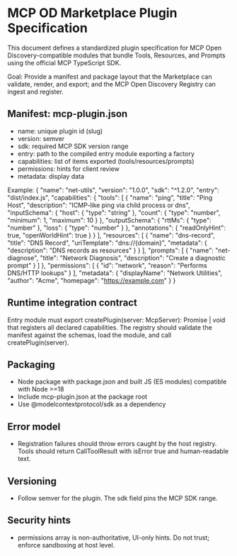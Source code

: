 # MCP OD Marketplace Plugin Specification

This document defines a standardized plugin specification for MCP Open Discovery-compatible modules that bundle Tools, Resources, and Prompts using the official MCP TypeScript SDK.

Goal: Provide a manifest and package layout that the Marketplace can validate, render, and export; and the MCP Open Discovery Registry can ingest and register.

## Manifest: mcp-plugin.json

- name: unique plugin id (slug)
- version: semver
- sdk: required MCP SDK version range
- entry: path to the compiled entry module exporting a factory
- capabilities: list of items exported (tools/resources/prompts)
- permissions: hints for client review
- metadata: display data

Example:
{
"name": "net-utils",
"version": "1.0.0",
"sdk": "^1.2.0",
"entry": "dist/index.js",
"capabilities": {
"tools": [
{
"name": "ping",
"title": "Ping Host",
"description": "ICMP-like ping via child process or dns",
"inputSchema": {
"host": { "type": "string" },
"count": { "type": "number", "minimum": 1, "maximum": 10 }
},
"outputSchema": {
"rttMs": { "type": "number" },
"loss": { "type": "number" }
},
"annotations": { "readOnlyHint": true, "openWorldHint": true }
}
],
"resources": [
{
"name": "dns-record",
"title": "DNS Record",
"uriTemplate": "dns://{domain}",
"metadata": { "description": "DNS records as resources" }
}
],
"prompts": [
{
"name": "net-diagnose",
"title": "Network Diagnosis",
"description": "Create a diagnostic prompt"
}
]
},
"permissions": [
{ "id": "network", "reason": "Performs DNS/HTTP lookups" }
],
"metadata": {
"displayName": "Network Utilities",
"author": "Acme",
"homepage": "https://example.com"
}
}

## Runtime integration contract

Entry module must export createPlugin(server: McpServer): Promise<void> | void that registers all declared capabilities. The registry should validate the manifest against the schemas, load the module, and call createPlugin(server).

## Packaging

- Node package with package.json and built JS (ES modules) compatible with Node >=18
- Include mcp-plugin.json at the package root
- Use @modelcontextprotocol/sdk as a dependency

## Error model

- Registration failures should throw errors caught by the host registry. Tools should return CallToolResult with isError true and human-readable text.

## Versioning

- Follow semver for the plugin. The sdk field pins the MCP SDK range.

## Security hints

- permissions array is non-authoritative, UI-only hints. Do not trust; enforce sandboxing at host level.
